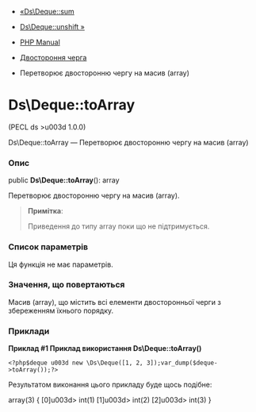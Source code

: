 - [«Ds\Deque::sum](ds-deque.sum.md)
- [Ds\Deque::unshift »](ds-deque.unshift.md)

- [PHP Manual](index.md)
- [Двостороння черга](class.ds-deque.md)
- Перетворює двосторонню чергу на масив (array)

# Ds\Deque::toArray

(PECL ds \>u003d 1.0.0)

Ds\Deque::toArray — Перетворює двосторонню чергу на масив (array)

### Опис

public **Ds\Deque::toArray**(): array

Перетворює двосторонню чергу на масив (array).

> **Примітка**:
>
> Приведення до типу array поки що не підтримується.

### Список параметрів

Ця функція не має параметрів.

### Значення, що повертаються

Масив (array), що містить всі елементи двосторонньої черги з
збереженням їхнього порядку.

### Приклади

**Приклад #1 Приклад використання **Ds\Deque::toArray()****

` <?php$deque u003d new \Ds\Deque([1, 2, 3]);var_dump($deque->toArray());?> `

Результатом виконання цього прикладу буде щось подібне:

array(3) {
[0]u003d>
int(1)
[1]u003d>
int(2)
[2]u003d>
int(3)
}
